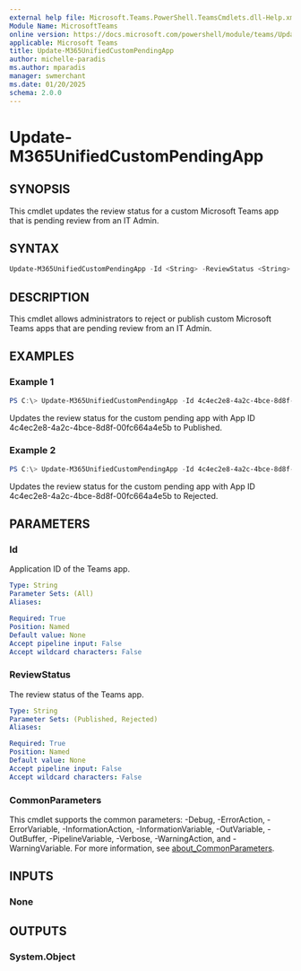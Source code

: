 ```yaml
---
external help file: Microsoft.Teams.PowerShell.TeamsCmdlets.dll-Help.xml
Module Name: MicrosoftTeams
online version: https://docs.microsoft.com/powershell/module/teams/Update-M365UnifiedCustomPendingApp
applicable: Microsoft Teams
title: Update-M365UnifiedCustomPendingApp
author: michelle-paradis
ms.author: mparadis
manager: swmerchant
ms.date: 01/20/2025
schema: 2.0.0
---
```


# Update-M365UnifiedCustomPendingApp

## SYNOPSIS

This cmdlet updates the review status for a custom Microsoft Teams app that is pending review from an IT Admin.

## SYNTAX

```powershell
Update-M365UnifiedCustomPendingApp -Id <String> -ReviewStatus <String>
```

## DESCRIPTION

This cmdlet allows administrators to reject or publish custom Microsoft Teams apps that are pending review from an IT Admin.

## EXAMPLES

### Example 1

```powershell
PS C:\> Update-M365UnifiedCustomPendingApp -Id 4c4ec2e8-4a2c-4bce-8d8f-00fc664a4e5b -ReviewStatus Published
```
Updates the review status for the custom pending app with App ID 4c4ec2e8-4a2c-4bce-8d8f-00fc664a4e5b to Published.

### Example 2

```powershell
PS C:\> Update-M365UnifiedCustomPendingApp -Id 4c4ec2e8-4a2c-4bce-8d8f-00fc664a4e5b -ReviewStatus Rejected
```
Updates the review status for the custom pending app with App ID 4c4ec2e8-4a2c-4bce-8d8f-00fc664a4e5b to Rejected.

## PARAMETERS

### Id

Application ID of the Teams app.

```yaml
Type: String
Parameter Sets: (All)
Aliases:

Required: True
Position: Named
Default value: None
Accept pipeline input: False
Accept wildcard characters: False
```

### ReviewStatus

The review status of the Teams app.

```yaml
Type: String
Parameter Sets: (Published, Rejected)
Aliases:

Required: True
Position: Named
Default value: None
Accept pipeline input: False
Accept wildcard characters: False
```

### CommonParameters

This cmdlet supports the common parameters: -Debug, -ErrorAction, -ErrorVariable, -InformationAction, -InformationVariable, -OutVariable, -OutBuffer, -PipelineVariable, -Verbose, -WarningAction, and -WarningVariable. For more information, see [about_CommonParameters](http://go.microsoft.com/fwlink/?LinkID=113216).

## INPUTS

### None

## OUTPUTS

### System.Object